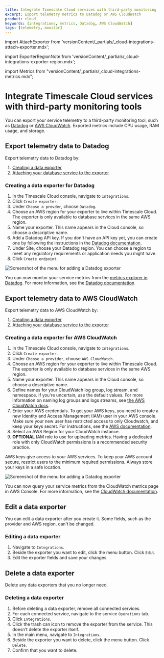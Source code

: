 ```yaml
---
title: Integrate Timescale Cloud services with third-party monitoring
excerpt: Export telemetry metrics to Datadog or AWS CloudWatch
product: cloud
keywords: [integrations, metrics, Datadog, AWS CloudWatch]
tags: [telemetry, monitor]
---
```


import AttachExporter from 'versionContent/_partials/_cloud-integrations-attach-exporter.mdx';

import ExporterRegionNote from 'versionContent/_partials/_cloud-integrations-exporter-region.mdx';

import Metrics from "versionContent/_partials/_cloud-integrations-metrics.mdx";

# Integrate Timescale Cloud services with third-party monitoring tools

You can export your service telemetry to a third-party monitoring tool, such as
[Datadog][datadog] or [AWS CloudWatch][cloudwatch]. Exported metrics include
CPU usage, RAM usage, and storage.

## Export telemetry data to Datadog

Export telemetry data to Datadog by:

1.  [Creating a data exporter][create-exporter-datadog]
1.  [Attaching your database service to the exporter][attach-exporter-datadog]

<ExporterRegionNote />

<procedure>

### Creating a data exporter for Datadog

1.  In the Timescale Cloud console, navigate to `Integrations`.
1.  Click `Create exporter`.
1.  Under `Choose a provder`, choose `Datadog`.
1.  Choose an AWS region for your exporter to live within Timescale Cloud. The
    exporter is only available to database services in the same AWS region.
1.  Name your exporter. This name appears in the Cloud console, so choose a
    descriptive name.
1.  Add a Datadog API key. If you don't have an API key yet, you can create one
    by following the instructions in the [Datadog
    documentation][datadog-api-key].
1.  Under Site, choose your Datadog region. You can choose a region to meet any
    regulatory requirements or application needs you might have.
1.  Click `Create endpoint`.

<img class="main-content__illustration"
src="https://s3.amazonaws.com/assets.timescale.com/docs/images/tsc-integrations-datadog.png"
alt="Screenshot of the menu for adding a Datadog exporter" />

</procedure>

<AttachExporter integration="Datadog" />

You can now monitor your service metrics from the [metrics explorer in
Datadog][datadog-metrics-explorer]. For more information, see the [Datadog
documentation][datadog-docs].

## Export telemetry data to AWS CloudWatch

Export telemetry data to AWS CloudWatch by:

1.  [Creating a data exporter][create-exporter-aws]
1.  [Attaching your database service to the exporter][attach-exporter-aws]

<ExporterRegionNote />

<Metrics />

<procedure>

### Creating a data exporter for AWS CloudWatch

1.  In the Timescale Cloud console, navigate to `Integrations`.
1.  Click `Create exporter`.
1.  Under `Choose a provider`, choose `AWS CloudWatch`.
1.  Choose an AWS region for your exporter to live within Timescale Cloud. The
    exporter is only available to database services in the same AWS region.
1.  Name your exporter. This name appears in the Cloud console, so choose a
    descriptive name.
1.  Define names for your CloudWatch log group, log stream, and namespace. If
    you're uncertain, use the default values. For more information on naming log
    groups and logs streams, see [the AWS CloudWatch
    docs][cloudwatch-log-naming].
1.  Enter your AWS credentials. To get your AWS keys, you need to create a new
    Identity and Access Management (IAM) user in your AWS console. Make sure
    your new user has restricted access to only Cloudwatch, and keep your keys
    secret. For instructions, see the [AWS documentation][aws-access-keys].
1.  Select an AWS Region for your CloudWatch instance.
1.  **OPTIONAL** IAM role to use for uploading metrics. Having a dedicated role
    with only CloudWatch permissions is a recommended security practice.

<highlight type="warning">
AWS keys give access to your AWS services. To keep your AWS account secure,
restrict users to the minimum required permissions. Always store your keys in a
safe location.
</highlight>

<img class="main-content__illustration"
src="https://s3.amazonaws.com/assets.timescale.com/docs/images/tsc-integrations-cloudwatch.png"
alt="Screenshot of the menu for adding a Datadog exporter" />

</procedure>

<AttachExporter integration="CloudWatch" />

You can now query your service metrics from the CloudWatch metrics page in AWS
Console. For more information, see the [CloudWatch
documentation][cloudwatch-docs].

<Metrics />

## Edit a data exporter

You can edit a data exporter after you create it. Some fields, such as the
provider and AWS region, can't be changed.

<procedure>

### Editing a data exporter

1.  Navigate to `Integrations`.
1.  Beside the exporter you want to edit, click the menu button. Click `Edit`.
1.  Edit the exporter fields and save your changes.

</procedure>

## Delete a data exporter

Delete any data exporters that you no longer need.

<procedure>

### Deleting a data exporter

1.  Before deleting a data exporter, remove all connected services.
1.  For each connected service, navigate to the service `Operations` tab.
1.  Click `Integrations`.
1.  Click the trash can icon to remove the exporter from the service. This
    doesn't delete the exporter itself.
1.  In the main menu, navigate to `Integrations`.
1.  Beside the exporter you want to delete, click the menu button. Click
    `Delete`.
1.  Confirm that you want to delete.

</procedure>

[create-exporter-datadog]: /cloud/:currentVersion:/integrations/#export-telemetry-data-to-datadog
[attach-exporter-datadog]: /cloud/:currentVersion:/integrations/#attaching-a-datadog-data-exporter-to-a-service
[create-exporter-aws]: /cloud/:currentVersion:/integrations/#creating-a-data-exporter-for-aws-cloudwatch
[attach-exporter-aws]: /cloud/:currentVersion:/integrations/#attaching-a-cloudwatch-data-exporter-to-a-service
[aws-access-keys]: <https://docs.aws.amazon.com/IAM/latest/UserGuide/id_users_create.html#id_users_create_console>
[cloudwatch]: <https://aws.amazon.com/cloudwatch/>
[cloudwatch-docs]: <https://docs.aws.amazon.com/cloudwatch/index.html>
[cloudwatch-log-naming]: <https://docs.aws.amazon.com/AmazonCloudWatch/latest/logs/Working-with-log-groups-and-streams.html>
[datadog]: <https://www.datadoghq.com>
[datadog-api-key]: <https://docs.datadoghq.com/account_management/api-app-keys/#add-an-api-key-or-client-token>
[datadog-docs]: <https://docs.datadoghq.com/>
[datadog-metrics-explorer]: <https://app.datadoghq.com/metric/explorer>
